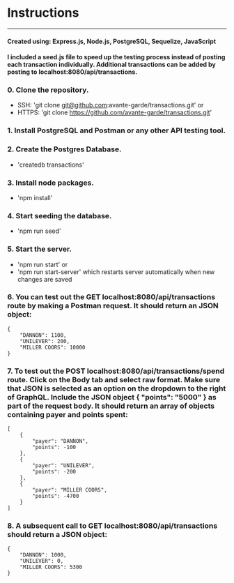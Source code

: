 # Instructions
______________
#### Created using: Express.js, Node.js, PostgreSQL, Sequelize, JavaScript
#### I included a seed.js file to speed up the testing process instead of posting each transaction individually. Additional transactions can be added by posting to localhost:8080/api/transactions.

### 0. Clone the repository.
* SSH: 'git clone git@github.com:avante-garde/transactions.git' or
* HTTPS: 'git clone https://github.com/avante-garde/transactions.git'

### 1. Install PostgreSQL and Postman or any other API testing tool.

### 2. Create the Postgres Database.
* 'createdb transactions'

### 3. Install node packages.
* 'npm install'

### 4. Start seeding the database.
* 'npm run seed'

### 5. Start the server.
* 'npm run start' or
* 'npm run start-server' which restarts server automatically when new changes are saved

### 6. You can test out the GET localhost:8080/api/transactions route by making a Postman request. It should return an JSON object:
```
{
    "DANNON": 1100,
    "UNILEVER": 200,
    "MILLER COORS": 10000
}
```

### 7. To test out the POST localhost:8080/api/transactions/spend route. Click on the Body tab and select raw format. Make sure that JSON is selected as an option on the dropdown to the right of GraphQL. Include the JSON object { "points": "5000" } as part of the request body. It should return an array of objects containing payer and points spent:
```
[
    {
        "payer": "DANNON",
        "points": -100
    },
    {
        "payer": "UNILEVER",
        "points": -200
    },
    {
        "payer": "MILLER COORS",
        "points": -4700
    }
]
```

### 8. A subsequent call to GET localhost:8080/api/transactions should return a JSON object:
```
{
    "DANNON": 1000,
    "UNILEVER": 0,
    "MILLER COORS": 5300
}
```